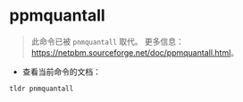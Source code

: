 # ppmquantall

> 此命令已被 `pnmquantall` 取代。
> 更多信息：<https://netpbm.sourceforge.net/doc/ppmquantall.html>。

- 查看当前命令的文档：

`tldr pnmquantall`